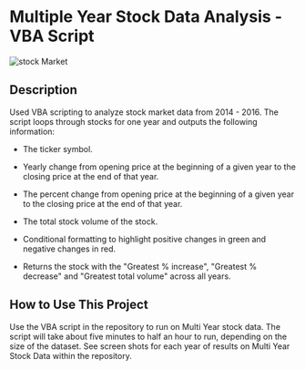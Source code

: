 # Multiple Year Stock Data Analysis - VBA Script

![stock Market](Images/stockmarket.jpg)

## Description
Used VBA scripting to analyze stock market data from 2014 - 2016. The script loops through stocks for one year and outputs the following information:

  * The ticker symbol.

  * Yearly change from opening price at the beginning of a given year to the closing price at the end of that year.

  * The percent change from opening price at the beginning of a given year to the closing price at the end of that year.

  * The total stock volume of the stock.

  * Conditional formatting to highlight positive changes in green and negative changes in red.

  * Returns the stock with the "Greatest % increase", "Greatest % decrease" and "Greatest total volume" across all years. 

## How to Use This Project
Use the VBA script in the repository to run on Multi Year stock data. The script will take about five minutes to half an hour to run, depending on the size of the dataset. See screen shots for each year of results on Multi Year Stock Data within the repository.
